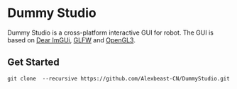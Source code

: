 # Dummy Studio

Dummy Studio is a cross-platform interactive GUI for robot. The GUI is based on [Dear ImGUi](https://github.com/ocornut/imgui), [GLFW](https://github.com/glfw/glfw) and [OpenGL3](https://www.opengl.org/). 

## Get Started

```
git clone  --recursive https://github.com/Alexbeast-CN/DummyStudio.git
```

